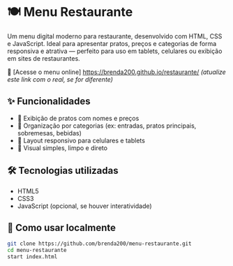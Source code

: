 # 🍽️ Menu Restaurante

Um menu digital moderno para restaurante, desenvolvido com HTML, CSS e JavaScript. Ideal para apresentar pratos, preços e categorias de forma responsiva e atrativa — perfeito para uso em tablets, celulares ou exibição em sites de restaurantes.

🔗 [Acesse o menu online] https://brenda200.github.io/restaurante/ *(atualize este link com o real, se for diferente)*

## ✨ Funcionalidades

- 🧾 Exibição de pratos com nomes e preços
- 🍝 Organização por categorias (ex: entradas, pratos principais, sobremesas, bebidas)
- 📱 Layout responsivo para celulares e tablets
- 🎨 Visual simples, limpo e direto

## 🛠 Tecnologias utilizadas

- HTML5
- CSS3
- JavaScript (opcional, se houver interatividade)

## 📁 Como usar localmente

```bash
git clone https://github.com/brenda200/menu-restaurante.git
cd menu-restaurante
start index.html
